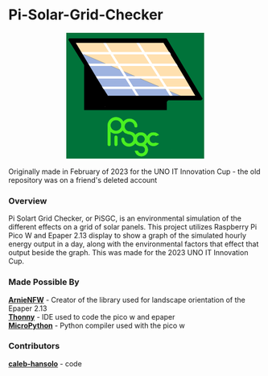 # Pi-Solar-Grid-Checker

<p align="center">
  <img src="PiSGC Logo.jpg" height="250">
</p>

<p>Originally made in February of 2023 for the UNO IT Innovation Cup - the old repository was on a friend's deleted account</p>


### Overview
  Pi Solart Grid Checker, or PiSGC, is an environmental simulation of the different effects on a grid of solar panels. This project utilizes Raspberry Pi Pico W and Epaper 2.13 display to show a graph of the simulated hourly energy output in a day, along with the  environmental factors that effect that output beside the graph. This was made for the 2023 UNO IT Innovation Cup.
  
### Made Possible By
[**ArnieNFW**](https://github.com/ArnieNFW/Waveshare-2.13-Pico-Micropython-Landscape) - Creator of the library used for landscape orientation of the Epaper 2.13 <br />
[**Thonny**](https://thonny.org/) - IDE used to code the pico w and epaper <br />
[**MicroPython**](https://micropython.org/) - Python compiler used with the pico w <br />

### Contributors
[**caleb-hansolo**](https://github.com/caleb-hansolo) - code
  
